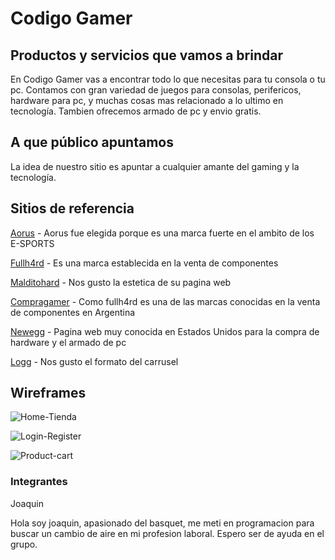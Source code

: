 # Codigo Gamer

## Productos y servicios que vamos a brindar

En Codigo Gamer vas a encontrar todo lo que necesitas para tu consola o tu pc. Contamos con gran variedad de juegos para consolas, perifericos, hardware para pc, y muchas cosas mas relacionado a lo ultimo en tecnología. Tambien ofrecemos armado de pc y envio gratis.

## A que público apuntamos

La idea de nuestro sitio es apuntar a cualquier amante del gaming y la tecnología.

## Sitios de referencia

[Aorus](www.aorus.com) - Aorus fue elegida porque es una marca fuerte en el ambito de los E-SPORTS

[Fullh4rd](www.fullh4rd.com.ar) - Es una marca establecida en la venta de componentes

[Malditohard](https://www.malditohard.com.ar) - Nos gusto la estetica de su pagina web

[Compragamer](https://compragamer.com/) - Como fullh4rd es una de las marcas conocidas en la venta de componentes en Argentina

[Newegg](https://www.newegg.com/) - Pagina web muy conocida en Estados Unidos para la compra de hardware y el armado de pc

[Logg](www.logg.com.ar) - Nos gusto el formato del carrusel

## Wireframes

![Home-Tienda](https://media.discordapp.net/attachments/950940935771017256/954075244912590898/HOME-TIENDA.jpeg?width=460&height=473)

![Login-Register](https://images-ext-1.discordapp.net/external/hFL99SYK5eYKCyHfexcVSvm-vY2ifPP9MPpDOfbpvfQ/%3Fwidth%3D598%26height%3D473/https/media.discordapp.net/attachments/950940935771017256/954075245197815808/LOGIN-REGISTER.jpg)

![Product-cart](https://images-ext-1.discordapp.net/external/XptrzuNEexNdJc2mVNKdriuhNFb15asp4poZYUJPmrE/%3Fwidth%3D1025%26height%3D313/https/media.discordapp.net/attachments/950940935771017256/954075245495590942/PRODUCT-CART.jpeg)

### Integrantes

Joaquin

Hola soy joaquin, apasionado del basquet, me meti en programacion para buscar un cambio de aire en mi profesion laboral. Espero ser de ayuda en el grupo.

